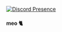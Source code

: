 <!-- ![](https://github.com/TNTKien/TNTKien.github.io/blob/732f16ab6676e1c6fbf71d9739ef234fdbe87060/assets/images/tunonsense.gif) -->
[![Discord Presence](https://lanyard.cnrad.dev/api/559979358404608001)](https://discord.com/users/559979358404608001)
#### meo 🐈‍ 
